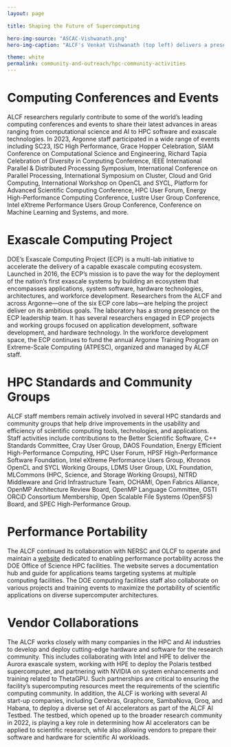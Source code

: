 ```yaml
---
layout: page

title: Shaping the Future of Supercomputing

hero-img-source: "ASCAC-Vishwanath.png"
hero-img-caption: "ALCF's Venkat Vishwanath (top left) delivers a presentation on the ALCF AI Testbed at DOE's Advanced Scientific Computing Advisory Committee (ASCAC) meeting."

theme: white
permalink: community-and-outreach/hpc-community-activities
---
```




# Computing Conferences and Events

ALCF researchers regularly contribute to some of the world’s leading computing conferences and events to share their latest advances in areas ranging from computational science and AI to HPC software and exascale technologies. In 2023, Argonne staff participated in a wide range of events including SC23, ISC High Performance, Grace Hopper Celebration, SIAM Conference on Computational Science and Engineering, Richard Tapia Celebration of Diversity in Computing Conference, IEEE International Parallel & Distributed Processing Symposium, International Conference on Parallel Processing, International Symposium on Cluster, Cloud and Grid Computing, International Workshop on OpenCL and SYCL, Platform for Advanced Scientific Computing Conference, HPC User Forum, Energy High-Performance Computing Conference, Lustre User Group Conference, Intel eXtreme Performance Users Group Conference, Conference on Machine Learning and Systems, and more.

# Exascale Computing Project

DOE’s Exascale Computing Project (ECP) is a multi-lab initiative to accelerate the delivery of a capable exascale computing ecosystem. Launched in 2016, the ECP’s mission is to pave the way for the deployment of the nation’s first exascale systems by building an ecosystem that encompasses applications, system software, hardware technologies, architectures, and workforce development. Researchers from the ALCF and across Argonne—one of the six ECP core labs—are helping the project deliver on its ambitious goals. The laboratory has a strong presence on the ECP leadership team. It has several researchers engaged in ECP projects and working groups focused on application development, software development, and hardware technology. In the workforce development space, the ECP continues to fund the annual Argonne Training Program on Extreme-Scale Computing (ATPESC), organized and managed by ALCF staff.

# HPC Standards and Community Groups

ALCF staff members remain actively involved in several HPC standards and community groups that help drive improvements in the usability and efficiency of scientific computing tools, technologies, and applications. Staff activities include contributions to the Better Scientific Software, C++ Standards Committee, Cray User Group, DAOS Foundation, Energy Efficient High-Performance Computing, HPC User Forum, HPSF High-Performance Software Foundation, Intel eXtreme Performance Users Group, Khronos OpenCL and SYCL Working Groups, LDMS User Group, UXL Foundation, MLCommons (HPC, Science, and Storage Working Groups), NITRD Middleware and Grid Infrastructure Team, OCHAMI, Open Fabrics Alliance, OpenMP Architecture Review Board, OpenMP Language Committee, OSTI ORCiD Consortium Membership, Open Scalable File Systems (OpenSFS) Board, and SPEC High-Performance Group.

# Performance Portability

The ALCF continued its collaboration with NERSC and OLCF to operate and maintain a [website](performanceportability.org) dedicated to enabling performance portability across the DOE Office of Science HPC facilities. The website serves a documentation hub and guide for applications teams targeting systems at multiple computing facilities. The DOE computing facilities staff also collaborate on various projects and training events to maximize the portability of scientific applications on diverse supercomputer architectures.

# Vendor Collaborations

The ALCF works closely with many companies in the HPC and AI industries to develop and deploy cutting-edge hardware and software for the research community. This includes collaborating with Intel and HPE to deliver the Aurora exascale system, working with HPE to deploy the Polaris testbed supercomputer, and partnering with NVIDIA on system enhancements and training related to ThetaGPU. Such partnerships are critical to ensuring the facility’s supercomputing resources meet the requirements of the scientific computing community. In addition, the ALCF is working with several AI start-up companies, including Cerebras, Graphcore, SambaNova, Groq, and Habana, to deploy a diverse set of AI accelerators as part of the ALCF AI Testbed. The testbed, which opened up to the broader research community in 2022, is playing a key role in determining how AI accelerators can be applied to scientific research, while also allowing vendors to prepare their software and hardware for scientific AI workloads.
